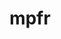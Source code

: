 ---
title: "mpfr"
layout: cache
categories: [package, v0.20.0]
meta: {"versions": ["4.2.0"], "compilers": ["gcc@=11.1.0", "gcc@=11.3.0", "gcc@=7.3.1", "gcc@=7.5.0"], "oss": ["amzn2", "ubuntu18.04", "ubuntu20.04", "ubuntu22.04"], "platforms": ["linux"], "targets": ["aarch64", "neoverse_n1", "ppc64le", "x86_64_v3"], "stacks": ["aws-ahug", "aws-ahug-aarch64", "aws-isc", "aws-isc-aarch64", "data-vis-sdk", "e4s", "e4s-power", "radiuss", "root", "tutorial"], "num_specs": 8, "num_specs_by_stack": {"root": 8, "aws-ahug-aarch64": 2, "aws-isc-aarch64": 2, "aws-ahug": 1, "aws-isc": 1, "radiuss": 1, "e4s-power": 1, "e4s": 1, "data-vis-sdk": 1, "tutorial": 1}}
spec_details: [{"hash": "echpgx7bx3sff7kzltudwrigzswsjzkk", "compiler": "gcc@=7.3.1", "versions": ["4.2.0"], "os": "amzn2", "platform": "linux", "target": "aarch64", "variants": ["build_system=autotools", "libs=shared,static"], "stacks": ["root", "aws-ahug-aarch64", "aws-isc-aarch64"], "size": "-", "tarball": "https://binaries.spack.io/releases/v0.20.0/build_cache/linux-amzn2-aarch64/gcc-7.3.1/mpfr-4.2.0/linux-amzn2-aarch64-gcc-7.3.1-mpfr-4.2.0-echpgx7bx3sff7kzltudwrigzswsjzkk.spack"}, {"hash": "znl5f454aoalwzpvylyoovd5ykcm4fgk", "compiler": "gcc@=7.3.1", "versions": ["4.2.0"], "os": "amzn2", "platform": "linux", "target": "neoverse_n1", "variants": ["build_system=autotools", "libs=shared,static"], "stacks": ["root", "aws-ahug-aarch64", "aws-isc-aarch64"], "size": "-", "tarball": "https://binaries.spack.io/releases/v0.20.0/build_cache/linux-amzn2-neoverse_n1/gcc-7.3.1/mpfr-4.2.0/linux-amzn2-neoverse_n1-gcc-7.3.1-mpfr-4.2.0-znl5f454aoalwzpvylyoovd5ykcm4fgk.spack"}, {"hash": "qdo4aj6q6anuvbkflwqulekg23efb76y", "compiler": "gcc@=7.3.1", "versions": ["4.2.0"], "os": "amzn2", "platform": "linux", "target": "x86_64_v3", "variants": ["build_system=autotools", "libs=shared,static"], "stacks": ["aws-ahug", "aws-isc", "root"], "size": "-", "tarball": "https://binaries.spack.io/releases/v0.20.0/build_cache/linux-amzn2-x86_64_v3/gcc-7.3.1/mpfr-4.2.0/linux-amzn2-x86_64_v3-gcc-7.3.1-mpfr-4.2.0-qdo4aj6q6anuvbkflwqulekg23efb76y.spack"}, {"hash": "lbedcwtmqymixu3opsebi52mxkarxcnj", "compiler": "gcc@=7.5.0", "versions": ["4.2.0"], "os": "ubuntu18.04", "platform": "linux", "target": "x86_64_v3", "variants": ["build_system=autotools", "libs=shared,static"], "stacks": ["radiuss", "root"], "size": "-", "tarball": "https://binaries.spack.io/releases/v0.20.0/build_cache/linux-ubuntu18.04-x86_64_v3/gcc-7.5.0/mpfr-4.2.0/linux-ubuntu18.04-x86_64_v3-gcc-7.5.0-mpfr-4.2.0-lbedcwtmqymixu3opsebi52mxkarxcnj.spack"}, {"hash": "hcfn4w7xrlbqciyilhay3vissqnyr5as", "compiler": "gcc@=11.1.0", "versions": ["4.2.0"], "os": "ubuntu20.04", "platform": "linux", "target": "ppc64le", "variants": ["build_system=autotools", "libs=shared,static"], "stacks": ["e4s-power", "root"], "size": "-", "tarball": "https://binaries.spack.io/releases/v0.20.0/build_cache/linux-ubuntu20.04-ppc64le/gcc-11.1.0/mpfr-4.2.0/linux-ubuntu20.04-ppc64le-gcc-11.1.0-mpfr-4.2.0-hcfn4w7xrlbqciyilhay3vissqnyr5as.spack"}, {"hash": "nutoctzmmmtsg3sdaqhqhfenzmblyezy", "compiler": "gcc@=11.1.0", "versions": ["4.2.0"], "os": "ubuntu20.04", "platform": "linux", "target": "x86_64_v3", "variants": ["build_system=autotools", "libs=shared,static"], "stacks": ["root", "e4s"], "size": "-", "tarball": "https://binaries.spack.io/releases/v0.20.0/build_cache/linux-ubuntu20.04-x86_64_v3/gcc-11.1.0/mpfr-4.2.0/linux-ubuntu20.04-x86_64_v3-gcc-11.1.0-mpfr-4.2.0-nutoctzmmmtsg3sdaqhqhfenzmblyezy.spack"}, {"hash": "chlqpvpbyqdzukokbo5pfjjljp2al4th", "compiler": "gcc@=11.1.0", "versions": ["4.2.0"], "os": "ubuntu20.04", "platform": "linux", "target": "x86_64_v3", "variants": ["build_system=autotools", "libs=shared,static"], "stacks": ["data-vis-sdk", "root"], "size": "-", "tarball": "https://binaries.spack.io/releases/v0.20.0/build_cache/linux-ubuntu20.04-x86_64_v3/gcc-11.1.0/mpfr-4.2.0/linux-ubuntu20.04-x86_64_v3-gcc-11.1.0-mpfr-4.2.0-chlqpvpbyqdzukokbo5pfjjljp2al4th.spack"}, {"hash": "aiys7vci7zwuci5phi5yje7ql3des4jw", "compiler": "gcc@=11.3.0", "versions": ["4.2.0"], "os": "ubuntu22.04", "platform": "linux", "target": "x86_64_v3", "variants": ["build_system=autotools", "libs=shared,static"], "stacks": ["root", "tutorial"], "size": "-", "tarball": "https://binaries.spack.io/releases/v0.20.0/build_cache/linux-ubuntu22.04-x86_64_v3/gcc-11.3.0/mpfr-4.2.0/linux-ubuntu22.04-x86_64_v3-gcc-11.3.0-mpfr-4.2.0-aiys7vci7zwuci5phi5yje7ql3des4jw.spack"}]
---